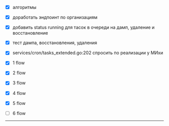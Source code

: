 - [x] алгоритмы


- [x] доработать эндпоинт по организациям
- [x] добавить status running для тасок в очереди на дамп, удаление и восстановление

- [x] тест дампа, восстановления, удаления
- [x] services/cron/tasks_extended.go:202 спросить по реализации у МИхи




- [x] 1 flow
- [x] 2 flow
- [x] 3 flow
- [x] 4 flow
- [x] 5 flow
- [ ] 6 flow

---
